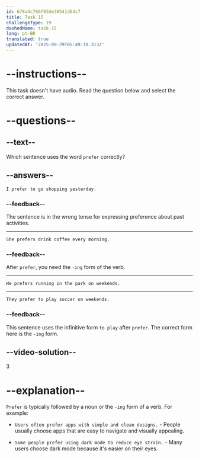 ```yaml
---
id: 678a4c766f93de30541d64c7
title: Task 15
challengeType: 19
dashedName: task-15
lang: pt-BR
translated: true
updatedAt: '2025-09-29T05:49:18.313Z'
---
```


# --instructions--

This task doesn't have audio. Read the question below and select the correct answer.

# --questions--

## --text--

Which sentence uses the word `prefer` correctly?

## --answers--

`I prefer to go shopping yesterday.`
  
### --feedback--

The sentence is in the wrong tense for expressing preference about past activities.

---

`She prefers drink coffee every morning.`

### --feedback--

After `prefer`, you need the `-ing` form of the verb.

---

`He prefers running in the park on weekends.`

---

`They prefer to play soccer on weekends.`

### --feedback--

This sentence uses the infinitive form `to play` after `prefer`. The correct form here is the `-ing` form.

## --video-solution--

3

# --explanation--

`Prefer` is typically followed by a noun or the `-ing` form of a verb. For example:

- `Users often prefer apps with simple and clean designs.` - People usually choose apps that are easy to navigate and visually appealing.

- `Some people prefer using dark mode to reduce eye strain.` - Many users choose dark mode because it's easier on their eyes.
